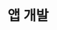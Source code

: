 ---
title: "앱 개발"
layout: category
permalink: /categories/app-development/
author_profile: true
taxonomy: App-Development
sidebar:
  nav: "categories"
---